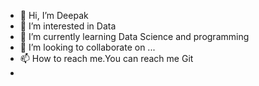 - 👋 Hi, I’m Deepak
- 👀 I’m interested in Data
- 🌱 I’m currently learning Data Science and programming
- 💞️ I’m looking to collaborate on ...
- 📫 How to reach me.You can reach me Git
-

<!---
DEEPAK-KV/DEEPAK-KV is a ✨ special ✨ repository because its `README.md` (this file) appears on your GitHub profile.
You can click the Preview link to take a look at your changes.
--->

